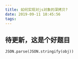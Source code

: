 ```yaml
---
title: 如何实现对js对象的深拷贝?
date: 2019-09-11 18:45:56
tags:
---
```


## 待更新，这是个好题目

```
JSON.parse(JSON.stringify(obj))
```
